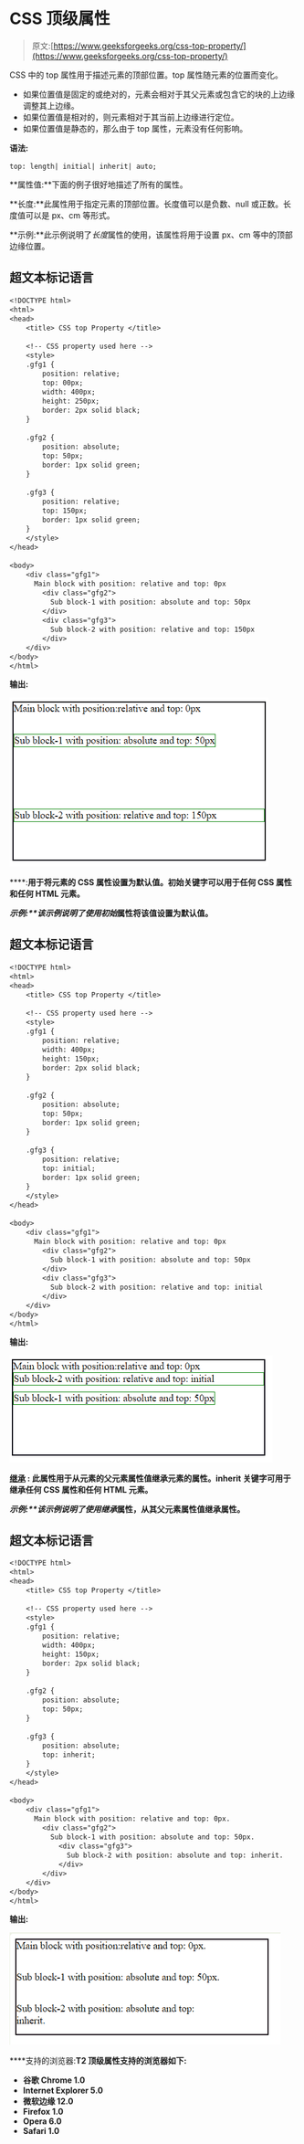 # CSS 顶级属性

> 原文:[https://www.geeksforgeeks.org/css-top-property/](https://www.geeksforgeeks.org/css-top-property/)

CSS 中的 top 属性用于描述元素的顶部位置。top 属性随元素的位置而变化。

*   如果位置值是固定的或绝对的，元素会相对于其父元素或包含它的块的上边缘调整其上边缘。
*   如果位置值是相对的，则元素相对于其当前上边缘进行定位。
*   如果位置值是静态的，那么由于 top 属性，元素没有任何影响。

**语法:**

```
top: length| initial| inherit| auto;
```

**属性值:**下面的例子很好地描述了所有的属性。

**长度:**此属性用于指定元素的顶部位置。长度值可以是负数、null 或正数。长度值可以是 px、cm 等形式。

**示例:**此示例说明了*长度*属性的使用，该属性将用于设置 px、cm 等中的顶部边缘位置。

## 超文本标记语言

```
<!DOCTYPE html>
<html>
<head>
    <title> CSS top Property </title>

    <!-- CSS property used here -->
    <style>
    .gfg1 {
        position: relative;
        top: 00px;
        width: 400px;
        height: 250px;
        border: 2px solid black;
    }

    .gfg2 {
        position: absolute;
        top: 50px;
        border: 1px solid green;
    }

    .gfg3 {
        position: relative;
        top: 150px;
        border: 1px solid green;
    }
    </style>
</head>

<body>
    <div class="gfg1">
      Main block with position: relative and top: 0px
        <div class="gfg2">
          Sub block-1 with position: absolute and top: 50px
        </div>
        <div class="gfg3">
          Sub block-2 with position: relative and top: 150px
        </div>
    </div>
</body>
</html>
```

**输出:**

![](img/890862be99e123508b135d8413dfd4ec.png)

[](https://www.geeksforgeeks.org/css-value-initial/)****:**用于将元素的 CSS 属性设置为默认值。初始关键字可以用于任何 CSS 属性和任何 HTML 元素。**

****示例:**该示例说明了使用*初始*属性将该值设置为默认值。**

## **超文本标记语言**

```
<!DOCTYPE html>
<html>
<head>
    <title> CSS top Property </title>

    <!-- CSS property used here -->
    <style>
    .gfg1 {
        position: relative;
        width: 400px;
        height: 150px;
        border: 2px solid black;
    }

    .gfg2 {
        position: absolute;
        top: 50px;
        border: 1px solid green;
    }

    .gfg3 {
        position: relative;
        top: initial;
        border: 1px solid green;
    }
    </style>
</head>

<body>
    <div class="gfg1">
      Main block with position: relative and top: 0px
        <div class="gfg2">
          Sub block-1 with position: absolute and top: 50px
        </div>
        <div class="gfg3">
          Sub block-2 with position: relative and top: initial
        </div>
    </div>
</body>
</html>
```

****输出:****

**![](img/9bc502831d5a9519b8732795a1b41f3e.png)**

**[**继承**](https://www.geeksforgeeks.org/css-value-inherit/) **:** 此属性用于从元素的父元素属性值继承元素的属性。inherit 关键字可用于继承任何 CSS 属性和任何 HTML 元素。**

****示例:**该示例说明了使用*继承*属性，从其父元素属性值继承属性。**

## **超文本标记语言**

```
<!DOCTYPE html>
<html>
<head>
    <title> CSS top Property </title>

    <!-- CSS property used here -->
    <style>
    .gfg1 {
        position: relative;
        width: 400px;
        height: 150px;
        border: 2px solid black;
    }

    .gfg2 {
        position: absolute;
        top: 50px;
    }

    .gfg3 {
        position: absolute;
        top: inherit;
    }
    </style>
</head>

<body>
    <div class="gfg1">
      Main block with position: relative and top: 0px.
        <div class="gfg2">
          Sub block-1 with position: absolute and top: 50px.
            <div class="gfg3">
              Sub block-2 with position: absolute and top: inherit.
            </div>
        </div>
    </div>
</body>
</html>
```

****输出:****

**![](img/64e7298408d56f0e0e7481412b2064b6.png)**

****支持的浏览器:**T2 顶级属性支持的浏览器如下:**

*   **谷歌 Chrome 1.0**
*   **Internet Explorer 5.0**
*   **微软边缘 12.0**
*   **Firefox 1.0**
*   **Opera 6.0**
*   **Safari 1.0**